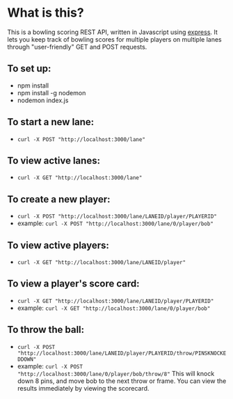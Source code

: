# What is this?

This is a bowling scoring REST API, written in Javascript using [express](https://expressjs.com/). It lets you keep track of bowling scores for multiple players on multiple lanes through "user-friendly" GET and POST requests.

## To set up:

* npm install
* npm install -g nodemon
* nodemon index.js

## To start a new lane:
* `curl -X POST "http://localhost:3000/lane"`

## To view active lanes:
* `curl -X GET "http://localhost:3000/lane"`

## To create a new player:
* `curl -X POST "http://localhost:3000/lane/LANEID/player/PLAYERID"`
* example: `curl -X POST "http://localhost:3000/lane/0/player/bob"`

## To view active players:
* `curl -X GET "http://localhost:3000/lane/LANEID/player"`

## To view a player's score card:
* `curl -X GET "http://localhost:3000/lane/LANEID/player/PLAYERID"`
* example: `curl -X GET "http://localhost:3000/lane/0/player/bob"`

## To throw the ball:
* `curl -X POST "http://localhost:3000/lane/LANEID/player/PLAYERID/throw/PINSKNOCKEDDOWN"`
* example: `curl -X POST "http://localhost:3000/lane/0/player/bob/throw/8"`
This will knock down 8 pins, and move bob to the next throw or frame. You can view the results immediately by viewing the scorecard.
